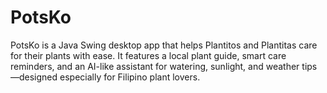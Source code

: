 # PotsKo
PotsKo is a Java Swing desktop app that helps Plantitos and Plantitas care for their plants with ease. It features a local plant guide, smart care reminders, and an AI-like assistant for watering, sunlight, and weather tips—designed especially for Filipino plant lovers.
